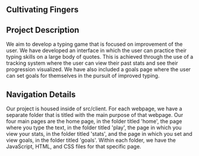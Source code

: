 ## Cultivating Fingers


## Project Description

We aim to develop a typing game that is focused on improvement of the user. We have developed
an interface in which the user can practice their typing skills on a large body of quotes.
This is achieved through the use of a tracking system where the user can view their past stats
and see their progression visualized. We have also included a goals page where the user can
set goals for themselves in the pursuit of improved typing.

## Navigation Details

Our project is housed inside of src/client. For each webpage, we have a separate folder that is titled with the main purpose of that webpage. Our four main pages are the home page, in the folder titled 'home', the page where you type the text, in the folder titled 'play', the page in which you view your stats, in the folder titled 'stats', and the page in which you set and view goals, in the folder titled 'goals'. Within each folder, we have the JavaScript, HTML, and CSS files for that specific page.